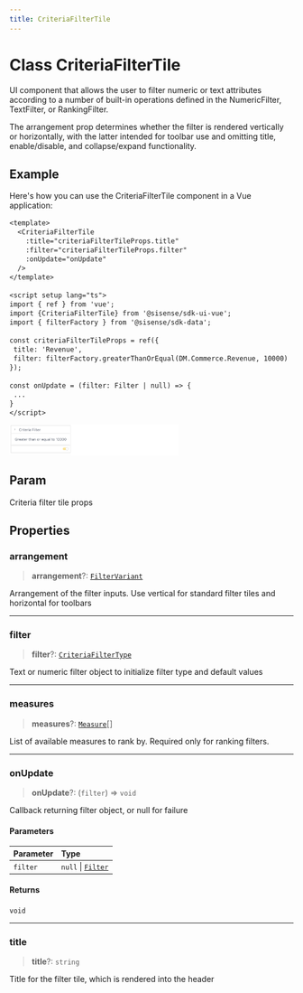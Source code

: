```yaml
---
title: CriteriaFilterTile
---
```


# Class CriteriaFilterTile

UI component that allows the user to filter numeric or text attributes according to
a number of built-in operations defined in the NumericFilter, TextFilter, or RankingFilter.

The arrangement prop determines whether the filter is rendered vertically or horizontally, with the latter intended for toolbar use and omitting title, enable/disable, and collapse/expand functionality.

## Example

Here's how you can use the CriteriaFilterTile component in a Vue application:
```vue
<template>
  <CriteriaFilterTile
    :title="criteriaFilterTileProps.title"
    :filter="criteriaFilterTileProps.filter"
    :onUpdate="onUpdate"
  />
</template>

<script setup lang="ts">
import { ref } from 'vue';
import {CriteriaFilterTile} from '@sisense/sdk-ui-vue';
import { filterFactory } from '@sisense/sdk-data';

const criteriaFilterTileProps = ref({
 title: 'Revenue',
 filter: filterFactory.greaterThanOrEqual(DM.Commerce.Revenue, 10000)
});

const onUpdate = (filter: Filter | null) => {
 ...
}
</script>
```
<img src="../../../img/vue-criteria-filter-tile-example.png" width="300px" />

## Param

Criteria filter tile props

## Properties

### arrangement

> **arrangement**?: [`FilterVariant`](../type-aliases/type-alias.FilterVariant.md)

Arrangement of the filter inputs. Use vertical for standard filter tiles and horizontal for toolbars

***

### filter

> **filter**?: [`CriteriaFilterType`](../type-aliases/type-alias.CriteriaFilterType.md)

Text or numeric filter object to initialize filter type and default values

***

### measures

> **measures**?: [`Measure`](../../sdk-data/interfaces/interface.Measure.md)[]

List of available measures to rank by. Required only for ranking filters.

***

### onUpdate

> **onUpdate**?: (`filter`) => `void`

Callback returning filter object, or null for failure

#### Parameters

| Parameter | Type |
| :------ | :------ |
| `filter` | `null` \| [`Filter`](../../sdk-data/interfaces/interface.Filter.md) |

#### Returns

`void`

***

### title

> **title**?: `string`

Title for the filter tile, which is rendered into the header
